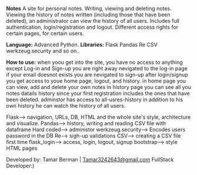 **Notes**
A site for personal notes.
Writing, viewing and deleting notes. Viewing the history of notes written (including those that have been deleted), an administrator can view the history of all users.
Includes full authentication, login/registration and logout. Different access rights for certain pages, for certain users.

**Language:**
Advanced Python.
**Libraries:** 
Flask
Pandas
Re
CSV
werkzeug.security
and so on..

**How to use:**
when yoou get into the site, you have no access to anything except Log-in and Sign-up
you are right away nevigated to the log-in page
if your email doesnot exists you are nevigated to sign-up
after login/signup you get access to youe home page, logout, and history.
in home page you can view, add and delete your own notes
in history page you can see all you notes datails history since your first registration includes the ones that have been deleted.
adminstor has access to all-usres-history in addition to his own history he can watch the history of all users.

Flask--> navigation, URLs, DB, HTML and the whole site's style, architecture and visualize.
Pandas--> history, writing and reading CSV file with dataframe
Hard coded--> administor
werkzeug.security--> Encodes users password in the DB
Re--> sigh-up validations
CSV--> creating a CSV file first time
flask_login--> access, login, logout, signup
bootstrap--> style HTML pages

Developed by: Tamar Berman | Tamar3242643@gmail.com 
FullStack Developer:)




